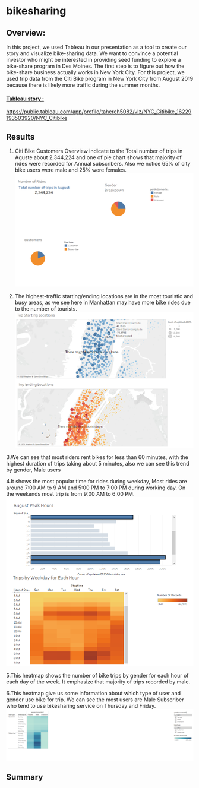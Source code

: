 # bikesharing

## Overview:
In this project, we used Tableau in our presentation as a tool to create our story and visualize bike-sharing data.
We want to convince a potential investor who might be interested in providing seed funding to explore a bike-share program in Des Moines. The first step is to figure out how the bike-share business actually works in New York City.
For this project, we used trip data from the Citi Bike program in New York City from August 2019 because there is likely more traffic during the summer months.
#### [Tableau story :](https://public.tableau.com/app/profile/tahereh5082/viz/NYC_Citibike_16229193503920/NYC_Citibike) 
https://public.tableau.com/app/profile/tahereh5082/viz/NYC_Citibike_16229193503920/NYC_Citibike

## Results

1. Citi Bike Customers Overview indicate to the Total number of trips in Aguste about 2,344,224 and one of pie chart shows that majority of rides were recorded for Annual subscribers. Also we notice 65% of city bike users were male and 25% were females.
![1.png](https://github.com/tjavaheripour/bikesharing/blob/main/Resources/1.PNG)

2. The highest-traffic starting/ending locations are in the most touristic and busy areas, as we see here in Manhattan may have more bike rides due to the number of tourists.
![2.png](https://github.com/tjavaheripour/bikesharing/blob/main/Resources/2.PNG)

3.We can see that most riders rent bikes for less than 60 minutes, with the highest duration of trips taking about 5 minutes, also we can see this trend by gender, Male users 


4.It shows the most popular time for rides during weekday, Most rides are around 7:00 AM to 9 AM and 5:00 PM to 7:00 PM during working day. On the weekends most trip is from 9:00 AM to 6:00 PM.
![4.png](https://github.com/tjavaheripour/bikesharing/blob/main/Resources/4.PNG)

5.This heatmap shows the number of bike trips by gender for each hour of each day of the week. It emphasize that majority of trips recorded by male. 

6.This heatmap give us some information about which type of user and gender use bike for trip. We can see the most users are Male Subscriber who tend to use bikesharing service on Thursday and Friday.
![6.png](https://github.com/tjavaheripour/bikesharing/blob/main/Resources/6.PNG)

## Summary


